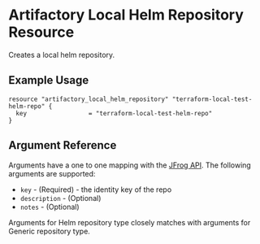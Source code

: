 # Artifactory Local Helm Repository Resource

Creates a local helm repository. 

## Example Usage

```hcl
resource "artifactory_local_helm_repository" "terraform-local-test-helm-repo" {
  key                 = "terraform-local-test-helm-repo"
}
```

## Argument Reference

Arguments have a one to one mapping with the [JFrog API](https://www.jfrog.com/confluence/display/RTF/Repository+Configuration+JSON). The following arguments are supported:

* `key` - (Required) - the identity key of the repo
* `description` - (Optional)
* `notes` - (Optional)

Arguments for Helm repository type closely matches with arguments for Generic repository type. 